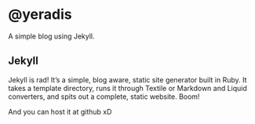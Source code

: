 # @yeradis

A simple blog using Jekyll.
## Jekyll ##

Jekyll is rad! It’s a simple, blog aware, static site generator built in Ruby. It takes a template directory, runs it through Textile or Markdown and Liquid converters, and spits out a complete, static website. Boom!

And you can host it at github xD
